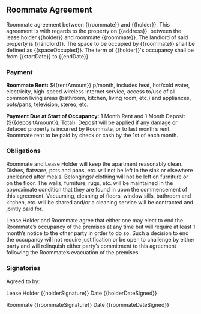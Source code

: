 ## Roommate Agreement

Roommate agreement between {{roommate}} and {{holder}}.
This agreement is with regards to the property on {{address}}, between the lease holder {{holder}} and roommate {{roommate}}. The landlord of said property is {{landlord}}. The space to be occupied by {{roommate}} shall be defined as {{spaceOccupied}}. The term of {{holder}}'s occupancy shall be from {{startDate}} to {{endDate}}.

### Payment

**Roommate Rent:** ${{rentAmount}} p/month, includes heat, hot/cold water, electricity, high-speed 
wireless Internet service, access to/use of all common living areas (bathroom, kitchen, living 
room, etc.) and appliances, pots/pans, television, stereo, etc. 

**Payment Due at Start of Occupancy:** 1 Month Rent and 1 Month Deposit (${{depositAmount}}, Total). 
Deposit will be applied if any damage or defaced property is incurred by Roommate, or to last 
month’s rent. Roommate rent to be paid by check or cash by the 1st of each month. 

### Obligations

Roommate and Lease Holder will keep the apartment reasonably clean. Dishes, flatware, 
pots and pans, etc. will not be left in the sink or elsewhere uncleaned after meals. Belongings/ 
clothing will not be left on furniture or on the floor. The walls, furniture, rugs, etc. will be 
maintained in the approximate condition that they are found in upon the commencement of 
this agreement. Vacuuming, cleaning of floors, window sills, bathroom and kitchen, etc. will be 
shared and/or a cleaning service will be contracted and jointly paid for. 

Lease Holder and Roommate agree that either one may elect to end the Roommate’s 
occupancy of the premises at any time but will require at least 1 month’s notice to the other 
party in order to do so. Such a decision to end the occupancy will not require justification or be 
open to challenge by either party and will relinquish either party’s commitment to this agreement 
following the Roommate’s evacuation of the premises. 

### Signatories

Agreed to by:

Lease Holder {{holderSignature}} Date {{holderDateSigned}}

Roommate {{roommateSignature}} Date {{roommateDateSigned}}
